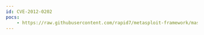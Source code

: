```yaml
---
id: CVE-2012-0202
pocs:
    - https://raw.githubusercontent.com/rapid7/metasploit-framework/master/modules/exploits/windows/misc/ibm_cognos_tm1admsd_bof.rb
---
```

